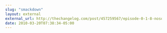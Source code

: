 ```yaml
---
slug: "smackdown"
layout: external
external_url: http://thechangelog.com/post/457259567/episode-0-1-8-nosql-smackdown
date: 2010-03-20T07:38:34-05:00
---
```

